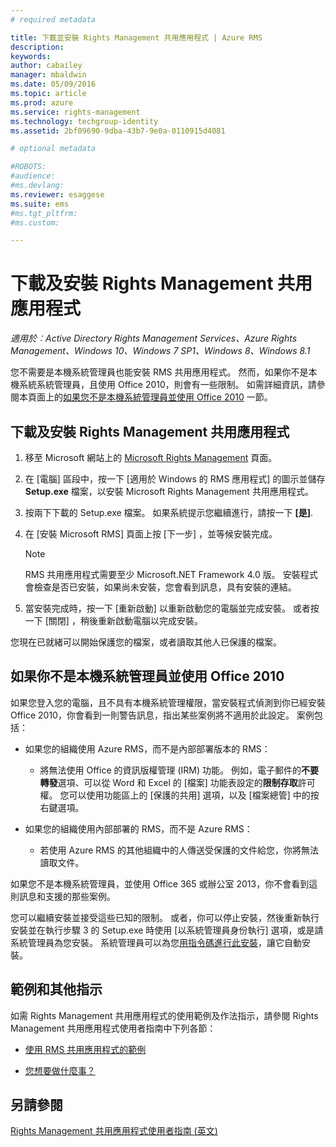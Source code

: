 ```yaml
---
# required metadata

title: 下載並安裝 Rights Management 共用應用程式 | Azure RMS
description:
keywords:
author: cabailey
manager: mbaldwin
ms.date: 05/09/2016
ms.topic: article
ms.prod: azure
ms.service: rights-management
ms.technology: techgroup-identity
ms.assetid: 2bf09690-9dba-43b7-9e0a-0110915d4081

# optional metadata

#ROBOTS:
#audience:
#ms.devlang:
ms.reviewer: esaggese
ms.suite: ems
#ms.tgt_pltfrm:
#ms.custom:

---
```


# 下載及安裝 Rights Management 共用應用程式

*適用於︰Active Directory Rights Management Services、Azure Rights Management、Windows 10、Windows 7 SP1、Windows 8、Windows 8.1*

您不需要是本機系統管理員也能安裝 RMS 共用應用程式。 然而，如果你不是本機系統系統管理員，且使用 Office 2010，則會有一些限制。 如需詳細資訊，請參閱本頁面上的[如果您不是本機系統管理員並使用 Office 2010](#if-you-are-not-a-local-administrator-and-use-office-2010) 一節。

## 下載及安裝 Rights Management 共用應用程式

1.  移至 Microsoft 網站上的 [Microsoft Rights Management](http://go.microsoft.com/fwlink/?LinkId=303970) 頁面。

2.  在 [電腦]  區段中，按一下 [適用於 Windows 的 RMS 應用程式]  的圖示並儲存 **Setup.exe** 檔案，以安裝 Microsoft Rights Management 共用應用程式。

3.  按兩下下載的 Setup.exe 檔案。 如果系統提示您繼續進行，請按一下 **[是]**.

4.  在 [安裝 Microsoft RMS]  頁面上按 [下一步] ，並等候安裝完成。

    > [!NOTE]
    > RMS 共用應用程式需要至少 Microsoft.NET Framework 4.0 版。 安裝程式會檢查是否已安裝，如果尚未安裝，您會看到訊息，具有安裝的連結。

5.  當安裝完成時，按一下 [重新啟動]  以重新啟動您的電腦並完成安裝。 或者按一下 [關閉]  ，稍後重新啟動電腦以完成安裝。

您現在已就緒可以開始保護您的檔案，或者讀取其他人已保護的檔案。

## 如果你不是本機系統管理員並使用 Office 2010
如果您登入您的電腦，且不具有本機系統管理權限，當安裝程式偵測到你已經安裝 Office 2010，你會看到一則警告訊息，指出某些案例將不適用於此設定。 案例包括：

-   如果您的組織使用 Azure RMS，而不是內部部署版本的 RMS：

    -   將無法使用 Office 的資訊版權管理 (IRM) 功能。 例如，電子郵件的**不要轉發**選項、可以從 Word 和 Excel 的 [檔案] 功能表設定的**限制存取**許可權。 您可以使用功能區上的 [保護的共用] 選項，以及 [檔案總管] 中的按右鍵選項。

-   如果您的組織使用內部部署的 RMS，而不是 Azure RMS：

    -   若使用 Azure RMS 的其他組織中的人傳送受保護的文件給您，你將無法讀取文件。

如果您不是本機系統管理員，並使用 Office 365 或辦公室 2013，你不會看到這則訊息和支援的那些案例。

您可以繼續安裝並接受這些已知的限制。 或者，你可以停止安裝，然後重新執行安裝並在執行步驟 3 的 Setup.exe 時使用 [以系統管理員身份執行] 選項，或是請系統管理員為您安裝。 系統管理員可以為您[用指令碼進行此安裝](sharing-app-admin-guide.md#automatic-deployment-for-the-microsoft-rights-management-sharing-application)，讓它自動安裝。

## 範例和其他指示
如需 Rights Management 共用應用程式的使用範例及作法指示，請參閱 Rights Management 共用應用程式使用者指南中下列各節：

-   [使用 RMS 共用應用程式的範例](sharing-app-user-guide.md#examples-for-using-the-rms-sharing-application)

-   [您想要做什麼事？](sharing-app-user-guide.md#what-do-you-want-to-do-)

## 另請參閱
[Rights Management 共用應用程式使用者指南 (英文)](sharing-app-user-guide.md)



<!--HONumber=May16_HO2-->


